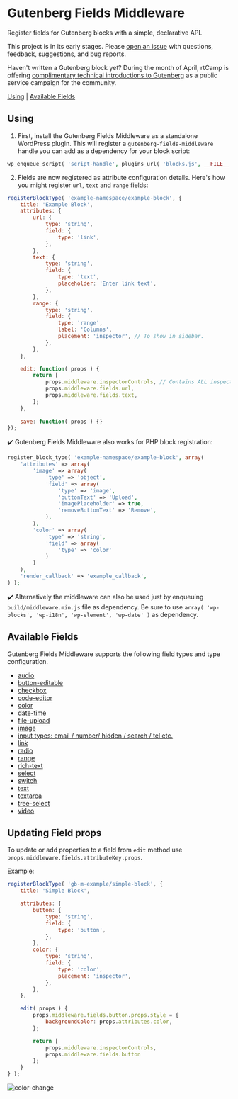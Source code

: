 # Gutenberg Fields Middleware

Register fields for Gutenberg blocks with a simple, declarative API.

This project is in its early stages. Please [open an issue](https://github.com/rtCamp/gutenberg-fields-middleware/issues) with questions, feedback, suggestions, and bug reports.

Haven't written a Gutenberg block yet? During the month of April, rtCamp is offering [complimentary technical introductions to Gutenberg](https://gutenberg.rtcamp.com/) as a public service campaign for the community.

[Using](#using) | [Available Fields](#available-fields)

## Using

1. First, install the Gutenberg Fields Middleware as a standalone WordPress plugin. This will register a `gutenberg-fields-middleware` handle you can add as a dependency for your block script:

```php
wp_enqueue_script( 'script-handle', plugins_url( 'blocks.js', __FILE__ ), array( 'gutenberg-fields-middleware' ) );
```

2. Fields are now registered as attribute configuration details. Here's how you might register `url`, `text` and `range` fields:

```js
registerBlockType( 'example-namespace/example-block', {
	title: 'Example Block',
	attributes: {
		url: {
			type: 'string',
			field: {
				type: 'link',
			},
		},
		text: {
			type: 'string',
			field: {
				type: 'text',
				placeholder: 'Enter link text',
			},
		},
		range: {
			type: 'string',
			field: {
				type: 'range',
				label: 'Columns',
				placement: 'inspector', // To show in sidebar.
			},
		},
	},

	edit: function( props ) {
		return [
			props.middleware.inspectorControls, // Contains ALL inspector controls.
			props.middleware.fields.url,
			props.middleware.fields.text,
		];
	},
	
	save: function( props ) {}
});
```



✔️ Gutenberg Fields Middleware also works for PHP block registration:

```php
register_block_type( 'example-namespace/example-block', array(
	'attributes' => array(
		'image' => array(
			'type' => 'object',
			'field' => array(
				'type' => 'image',
				'buttonText' => 'Upload',
				'imagePlaceholder' => true,
				'removeButtonText' => 'Remove',
			),
		),
		'color' => array(
			'type' => 'string',
			'field' => array(
				'type' => 'color'
			)
		)
	),
	'render_callback' => 'example_callback',
) );
```

✔️ Alternatively the middleware can also be used just by enqueuing `build/middleware.min.js` file as dependency. Be sure to use `array( 'wp-blocks', 'wp-i18n', 'wp-element', 'wp-date' )` as dependency. 



## Available Fields

Gutenberg Fields Middleware supports the following field types and type configuration.

- [audio](docs/audio.md)
- [button-editable](docs/button-editable.md)
- [checkbox](docs/checkbox.md)
- [code-editor](docs/code-editor.md)
- [color](docs/color.md)
- [date-time](docs/date-time.md)
- [file-upload](docs/file-upload.md)
- [image](docs/image.md)
- [input types: email / number/ hidden / search / tel etc.](docs/input.md)
- [link](docs/link.md)
- [radio](docs/radio.md)
- [range](docs/range.md)
- [rich-text](docs/rich-text.md)
- [select](docs/select.md)
- [switch](docs/switch.md)
- [text](docs/text.md)
- [textarea](docs/textarea.md)
- [tree-select](docs/tree-select.md)
- [video](docs/video.md)


## Updating Field props

To update or add properties to a field from `edit` method use `props.middleware.fields.attributeKey.props`.

Example:

```js
registerBlockType( 'gb-m-example/simple-block', {
	title: 'Simple Block',

	attributes: {
		button: {
			type: 'string',
			field: {
				type: 'button',
			},
		},
		color: {
			type: 'string',
			field: {
				type: 'color',
				placement: 'inspector',
			},
		},
	},

	edit( props ) {
		props.middleware.fields.button.props.style = {
			backgroundColor: props.attributes.color,
		};

		return [
			props.middleware.inspectorControls,
			props.middleware.fields.button
		];
	}
} );
```

![color-change](https://user-images.githubusercontent.com/6297436/38424317-46694046-39ce-11e8-8713-398c16a1b30c.gif)

